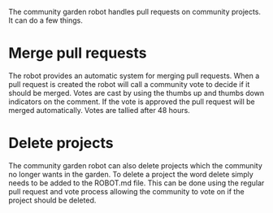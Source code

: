 The community garden robot handles pull requests on community projects. It can do a few things.

# Merge pull requests

The robot provides an automatic system for merging pull requests. When a pull request is created the robot will call a community vote to decide if it should be merged. Votes are cast by using the thumbs up and thumbs down indicators on the comment. If the vote is approved the pull request will be merged automatically. Votes are tallied after 48 hours.

# Delete projects

The community garden robot can also delete projects which the community no longer wants in the garden. To delete a project the word delete simply needs to be added to the ROBOT.md file. This can be done using the regular pull request and vote process allowing the community to vote on if the project should be deleted. 
